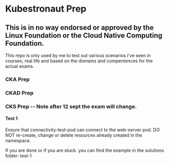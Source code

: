 # Kubestronaut Prep
## This is in no way endorsed or approved by the Linux Foundation or the Cloud Native Computing Foundation.
This repo is only used by me to test out various scenarios i've seen in courses, real life and based on the domains and compentences for the actual exams.

### CKA Prep

### CKAD Prep

### CKS Prep -- Note after 12 sept the exam will change.
#### Test 1
Ensure that connectivity-test-pod can connect to the web-server pod.
DO NOT re-create, change or delete resources already created in the namespace.

If you are done or if you are stuck. you can find the example in the solutions folder: test-1